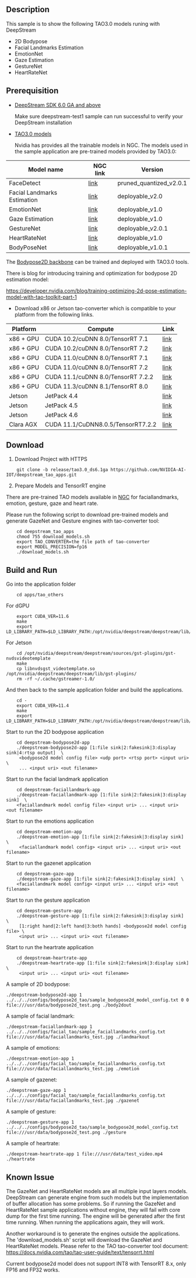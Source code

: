 ## Description

This sample is to show the following TAO3.0 models runing with DeepStream

- 2D Bodypose
- Facial Landmarks Estimation
- EmotionNet
- Gaze Estimation
- GestureNet
- HeartRateNet

## Prerequisition

- [DeepStream SDK 6.0 GA and above](https://developer.nvidia.com/deepstream-sdk-6.0-members-page)

  Make sure deepstream-test1 sample can run successful to verify your DeepStream installation

- [TAO3.0 models](https://docs.nvidia.com/tao/tao-toolkit/text/overview.html)

  Nvidia has provides all the trainable models in NGC.
  The models used in the sample application are pre-trained models provided by TAO3.0:

| Model name                  | NGC link                                                              | Version                 |
| --------------------------- | --------------------------------------------------------------------- | ----------------------- |
| FaceDetect                  | [link](https://ngc.nvidia.com/catalog/models/nvidia:tao:facenet)      | pruned_quantized_v2.0.1 |
| Facial Landmarks Estimation | [link](https://ngc.nvidia.com/catalog/models/nvidia:tao:fpenet)       | deployable_v2.0         |
| EmotionNet                  | [link](https://ngc.nvidia.com/catalog/models/nvidia:tao:emotionnet)   | deployable_v1.0         |
| Gaze Estimation             | [link](https://ngc.nvidia.com/catalog/models/nvidia:tao:gazenet)      | deployable_v1.0         |
| GestureNet                  | [link](https://ngc.nvidia.com/catalog/models/nvidia:tao:gesturenet)   | deployable_v2.0.1       |
| HeartRateNet                | [link](https://ngc.nvidia.com/catalog/models/nvidia:tao:heartratenet) | deployable_v1.0         |
| BodyPoseNet                 | [link](https://ngc.nvidia.com/catalog/models/nvidia:tao:bodyposenet)  | deployable_v1.0.1       |

The [Bodypose2D backbone](https://ngc.nvidia.com/catalog/models/nvidia:tao:bodyposenet) can be trained and deployed with TAO3.0 tools.

There is blog for introducing training and optimization for bodypose 2D estimation model:

https://developer.nvidia.com/blog/training-optimizing-2d-pose-estimation-model-with-tao-toolkit-part-1

- Download x86 or Jetson tao-converter which is compatible to your platform from the following links.

| Platform  | Compute                            | Link                                                              |
| --------- | ---------------------------------- | ----------------------------------------------------------------- |
| x86 + GPU | CUDA 10.2/cuDNN 8.0/TensorRT 7.1   | [link](https://developer.nvidia.com/cuda102-trt71)                |
| x86 + GPU | CUDA 10.2/cuDNN 8.0/TensorRT 7.2   | [link](https://developer.nvidia.com/cuda102-cudnn80-trt72-0)      |
| x86 + GPU | CUDA 11.0/cuDNN 8.0/TensorRT 7.1   | [link](https://developer.nvidia.com/cuda110-cudnn80-trt71-0)      |
| x86 + GPU | CUDA 11.0/cuDNN 8.0/TensorRT 7.2   | [link](https://developer.nvidia.com/cuda110-rt72)                 |
| x86 + GPU | CUDA 11.1/cuDNN 8.0/TensorRT 7.2.2 | [link](https://developer.nvidia.com/cuda111-cudnn80-trt72-0)      |
| x86 + GPU | CUDA 11.3/cuDNN 8.1/TensorRT 8.0   | [link](https://developer.nvidia.com/tao-converter-80)             |
| Jetson    | JetPack 4.4                        | [link](https://developer.nvidia.com/cuda102-trt71-jp44-0)         |
| Jetson    | JetPack 4.5                        | [link](https://developer.nvidia.com/cuda110-cudnn80-trt72-0)      |
| Jetson    | JetPack 4.6                        | [link](https://developer.nvidia.com/jp46-20210820t231431z-001zip) |
| Clara AGX | CUDA 11.1/CuDNN8.0.5/TensorRT7.2.2 | [link](https://developer.nvidia.com/tao-converter)                |

## Download

1. Download Project with HTTPS

```
    git clone -b release/tao3.0_ds6.1ga https://github.com/NVIDIA-AI-IOT/deepstream_tao_apps.git
```

2. Prepare Models and TensorRT engine

There are pre-trained TAO models available in [NGC](https://ngc.nvidia.com/catalog/models) for faciallandmarks, emotion, gesture, gaze and heart rate.

Please run the following script to download pre-trained models and generate GazeNet and Gesture engines with tao-converter tool:

```
    cd deepstream_tao_apps
    chmod 755 download_models.sh
    export TAO_CONVERTER=the file path of tao-converter
    export MODEL_PRECISION=fp16
    ./download_models.sh
```

## Build and Run

Go into the application folder

```
    cd apps/tao_others
```

For dGPU

```
    export CUDA_VER=11.6
    make
    export LD_LIBRARY_PATH=$LD_LIBRARY_PATH:/opt/nvidia/deepstream/deepstream/lib/cvcore_libs
```

For Jetson

```
    cd /opt/nvidia/deepstream/deepstream/sources/gst-plugins/gst-nvdsvideotemplate
    make
    cp libnvdsgst_videotemplate.so /opt/nvidia/deepstream/deepstream/lib/gst-plugins/
    rm -rf ~/.cache/gstreamer-1.0/
```

And then back to the sample application folder and build the applications.

```
    cd -
    export CUDA_VER=11.4
    make
    export LD_LIBRARY_PATH=$LD_LIBRARY_PATH:/opt/nvidia/deepstream/deepstream/lib/cvcore_libs
```

Start to run the 2D bodypose application

```
    cd deepstream-bodypose2d-app
    ./deepstream-bodypose2d-app [1:file sink|2:fakesink|3:display sink|4:rtsp output]  \
     <bodypose2d model config file> <udp port> <rtsp port> <input uri> \
     ... <input uri> <out filename>
```

Start to run the facial landmark application

```
    cd deepstream-faciallandmark-app
    ./deepstream-faciallandmark-app [1:file sink|2:fakesink|3:display sink]  \
    <faciallandmark model config file> <input uri> ... <input uri> <out filename>
```

Start to run the emotions application

```
    cd deepstream-emotion-app
    ./deepstream-emotion-app [1:file sink|2:fakesink|3:display sink]  \
     <faciallandmark model config> <input uri> ... <input uri> <out filename>
```

Start to run the gazenet application

```
    cd deepstream-gaze-app
    ./deepstream-gaze-app [1:file sink|2:fakesink|3:display sink]  \
    <faciallandmark model config> <input uri> ... <input uri> <out filename>
```

Start to run the gesture application

```
    cd deepstream-gesture-app
    ./deepstream-gesture-app [1:file sink|2:fakesink|3:display sink]  \
     [1:right hand|2:left hand|3:both hands] <bodypose2d model config file> \
     <input uri> ... <input uri> <out filename>
```

Start to run the heartrate application

```
    cd deepstream-heartrate-app
    ./deepstream-heartrate-app [1:file sink|2:fakesink|3:display sink]  \
     <input uri> ... <input uri> <out filename>
```

A sample of 2D bodypose:

`./deepstream-bodypose2d-app 1 ../../../configs/bodypose2d_tao/sample_bodypose2d_model_config.txt 0 0 file:///usr/data/bodypose2d_test.png ./body2dout`

A sample of facial landmark:

`./deepstream-faciallandmark-app 1 ../../../configs/facial_tao/sample_faciallandmarks_config.txt file:///usr/data/faciallandmarks_test.jpg ./landmarkout`

A sample of emotions:

`./deepstream-emotion-app 1 ../../../configs/facial_tao/sample_faciallandmarks_config.txt file:///usr/data/faciallandmarks_test.jpg ./emotion`

A sample of gazenet:

`./deepstream-gaze-app 1 ../../../configs/facial_tao/sample_faciallandmarks_config.txt file:///usr/data/faciallandmarks_test.jpg ./gazenet`

A sample of gesture:

`./deepstream-gesture-app 1 ../../../configs/bodypose2d_tao/sample_bodypose2d_model_config.txt file:///usr/data/bodypose2d_test.png ./gesture`

A sample of heartrate:

`./deepstream-heartrate-app 1 file:///usr/data/test_video.mp4 ./heartrate`

## Known Issue

The GazeNet and HeartRateNet models are all multiple input layers models. DeepStream can generate engine from such models but the implementation of buffer allocation has some problems. So if running the GazeNet and HeartRateNet sample applications without engine, they will fail with core dump for the first time running. The engine will be generated after the first time running. When running the applications again, they will work.

Another workaround is to generate the engines outside the applications. The 'download_models.sh' script will download the GazeNet and HeartRateNet models. Please refer to the TAO tao-converter tool document: https://docs.nvidia.com/tao/tao-user-guide/text/tensorrt.html

Current bodypose2d model does not support INT8 with TensorRT 8.x, only FP16 and FP32 works.
